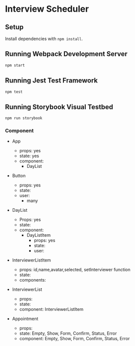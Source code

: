 # Interview Scheduler

## Setup

Install dependencies with `npm install`.

## Running Webpack Development Server

```sh
npm start
```

## Running Jest Test Framework

```sh
npm test
```

## Running Storybook Visual Testbed

```sh
npm run storybook
```

### Component

- App
  - props: yes
  - state: yes
  - component:
    - DayList
- Button

  - props: yes
  - state:
  - user:
    - many

- DayList
  - Props: yes
  - state:
  - component:
    - DayListItem
      - props: yes
      - state:
      - user:
- InterviewerListItem
  - props: id,name,avatar,selected, setInterviewer function
  - state:
  - components:
- InterviewerList
  - props:
  - state:
  - component: InterviewerListItem
- Appointment
  - props:
  - state: Empty, Show, Form, Confirm, Status, Error
  - component: Empty, Show, Form, Confirm, Status, Error

